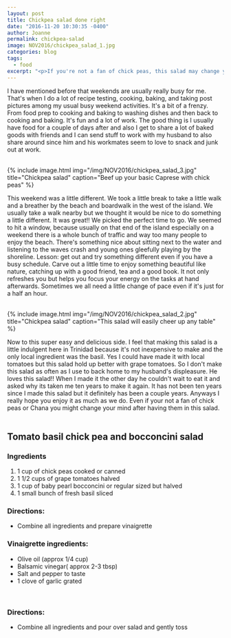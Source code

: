 ```yaml
---
layout: post
title: Chickpea salad done right
date: "2016-11-20 10:30:35 -0400"
author: Joanne
permalink: chickpea-salad
image: NOV2016/chickpea_salad_1.jpg
categories: blog
tags:
  - food
excerpt: "<p>If you're not a fan of chick peas, this salad may change your mind</p>"
---
```

I have mentioned before that weekends are usually really busy for me. That's when I do a lot of recipe testing, cooking, baking, and taking post pictures among my usual busy weekend activities.   It's a bit of a frenzy.  From food prep to cooking and baking to washing dishes and then back to cooking and baking. It's fun and a lot of work. The good thing is I usually have food for a couple of days after and also I get to share a lot of baked goods with friends and I can send stuff to work with my husband to also share around since him and his workmates seem to love to snack and junk out at work.  
<br>

{% include image.html
            img="/img/NOV2016/chickpea_salad_3.jpg"
            title="Chickpea salad"
            caption="Beef up your basic Caprese with chick peas" %}

This weekend was a little different.  We took a little break to take a little walk and a breather by the beach and boardwalk in the west of the island. We usually take a walk nearby but we thought it would be nice to do something a little different.  It was great!! We picked the perfect time to go. We seemed to hit a window, because usually on that end of the island especially on a weekend there is a whole bunch of traffic and way too many people to enjoy the beach. There's something nice about sitting next to the water and listening to the waves crash and young ones gleefully playing by the shoreline. Lesson: get out and try something different even if you have a busy schedule. Carve out a little time to enjoy something beautiful like nature, catching up with a good friend, tea and a good book.  It not only refreshes you but helps you focus your energy on the tasks at hand afterwards.  Sometimes we all need a little change of pace even if it's just for a half an hour.  
<br>

{% include image.html
            img="/img/NOV2016/chickpea_salad_2.jpg"
            title="Chickpea salad"
            caption="This salad will easily cheer up any table" %}

Now to this super easy and delicious side. I feel that making this salad is a little indulgent here in Trinidad because it's not inexpensive to make and the only local ingredient was the basil. Yes I could have made it with local tomatoes but this salad hold up better with grape tomatoes.  So I don't make this salad as often as I use to back home to my husband's displeasure. He loves this salad!! When I made it the other day he couldn't wait to eat it and asked why its taken me ten years to make it again.  It has not been ten years since I made this salad but it definitely has been a couple years. Anyways I really hope you enjoy it as much as we do.  Even if your not a fan of chick peas or Chana you might change your mind after having them in this salad.  
<br>

## Tomato basil chick pea and bocconcini salad

### Ingredients

1. 1 cup of chick peas cooked or canned
1. 1 1/2 cups of grape tomatoes halved
1. 1 cup of baby pearl bocconcini or regular sized but halved
1. 1 small bunch of fresh basil sliced

### Directions:
* Combine all ingredients and prepare vinaigrette

### Vinaigrette ingredients:

* Olive oil (approx 1/4 cup)
* Balsamic vinegar( approx 2-3 tbsp)
* Salt and pepper to taste
* 1 clove of garlic grated
<br>

### Directions:
* Combine all ingredients and pour over salad and gently toss
